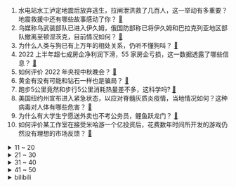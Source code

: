 1. 水电站水工泸定地震后放弃逃生，拉闸泄洪救了几百人，这一举动有多重要？地震救援中还有哪些故事感动了你？ [:link:](https://www.zhihu.com/question/552714653)
2. 乌媒称乌武装部队已进入伊久姆，俄国防部称已将伊久姆和巴拉克列亚地区部队撤离至顿涅茨克，目前情况如何？ [:link:](https://www.zhihu.com/question/552813905)
3. 为什么人类与狗已有上万年的相处关系，仍听不懂狗叫？ [:link:](https://www.zhihu.com/question/552625321)
4. 2022 上半年超七成房企净利润下滑，55 家房企亏损，这一数据透露了哪些信息？ [:link:](https://www.zhihu.com/question/552693008)
5. 如何评价 2022 年央视中秋晚会？ [:link:](https://www.zhihu.com/question/552414963)
6. 黄金有没有可能和钻石一样也是骗局？ [:link:](https://www.zhihu.com/question/543952939)
7. 跑步5公里竟然和步行5公里消耗热量差不多，这科学吗? [:link:](https://www.zhihu.com/question/481978167)
8. 美国纽约州宣布进入紧急状态，以应对脊髓灰质炎疫情，当地情况如何？这种病毒对人体有哪些危害？ [:link:](https://www.zhihu.com/question/552729589)
9. 为什么有大学生宁愿送外卖也不考公务员，鲤鱼跃龙门？ [:link:](https://www.zhihu.com/question/525058263)
10. 如何评价某工作室在接受米哈游一个亿投资后，花费数年时间所开发的游戏仍然没有理想的市场反馈？ [:link:](https://www.zhihu.com/question/552487502)
<details>
<summary>11 ~ 20</summary>

11. 如何评价马丽领衔主演的电影《哥，你好》？ [:link:](https://www.zhihu.com/question/552402642)
12. 为什么忠诚、守信、正直的人会在社会吃不开？ [:link:](https://www.zhihu.com/question/541266799)
13. 如何评价 Netflix 的犯罪韩剧《苏里南》（又名《毒枭圣徒》）？ [:link:](https://www.zhihu.com/question/552591071)
14. 明星冯雷称一款气泡水竟有 232 种配料，出品公司回应是复合元素酵素粉，什么是复合元素酵素粉？ [:link:](https://www.zhihu.com/question/552699851)
15. 赫尔松反击是第一拳，哈尔科夫反攻是第二拳，但从整体态势看，感觉乌军至少还有第三拳和第四拳，会打在哪里？ [:link:](https://www.zhihu.com/question/552747175)
16. 9 月 10 日 0 至 15 时中国传媒大学新增 7 名感染者，目前情况如何？要注意哪些防护措施？ [:link:](https://www.zhihu.com/question/552691286)
17. 9 月 11 日巴布亚新几内亚发生 7.6 级地震，震源深度 70 千米，目前当地情况如何？ [:link:](https://www.zhihu.com/question/552879509)
18. 在哪一刻，你心里突然感觉好难过？ [:link:](https://www.zhihu.com/question/65259752)
19. 如何评价《海贼王》漫画 1059 话？ [:link:](https://www.zhihu.com/question/552074024)
20. 日本剑术真的很强吗? [:link:](https://www.zhihu.com/question/552095042)
</details>
<details>
<summary>21 ~ 30</summary>

21. 应不应该熬夜学习? [:link:](https://www.zhihu.com/question/552661976)
22. 湖南一地出现大量蜉蝣，尸体已经堆了十几公分，汽车行驶在桥上都打滑，属于正常现象吗？ [:link:](https://www.zhihu.com/question/551978075)
23. 美国右翼大肆宣传拜登儿子的大尺度电影，如何评价电影中的各种细节？这些部电影会对美国政坛产生哪些影响？ [:link:](https://www.zhihu.com/question/552657353)
24. 为什么不能大面积在高速上修建可在行驶过程中给新能源汽车充电的高速路？ [:link:](https://www.zhihu.com/question/551027448)
25. 小朋友上学前提前学了数学，后面是按老师进度学，还是提前学呢？ [:link:](https://www.zhihu.com/question/551377087)
26. 看透本质却发现一些社会规则往往总是让人失望，如何调整? [:link:](https://www.zhihu.com/question/547753379)
27. 普京演讲中称「西方正在失败，亚洲拥有未来」，如何看待其观点？还有哪些信息值得关注？ [:link:](https://www.zhihu.com/question/552332006)
28. 查尔斯三世正式宣誓登基成为英国新君主，对英国意味着什么？有哪些信息值得关注？ [:link:](https://www.zhihu.com/question/552737429)
29. 《原神》3.0 主线剧情，梦境主体为什么是妮露？编剧的用意在于什么？ [:link:](https://www.zhihu.com/question/549862744)
30. 官方回应「建议提供 1-3 年可自愿申请的无薪育儿假」，称「实施条件尚不成熟」，如何看待这一建议？ [:link:](https://www.zhihu.com/question/552571303)
</details>
<details>
<summary>31 ~ 40</summary>

31. 如果你的学习在普通班中等，你可以进入重点班，你是否去？ [:link:](https://www.zhihu.com/question/547966987)
32. 请问是爱情重要还是金钱重要？ [:link:](https://www.zhihu.com/question/545580883)
33. G.E.M.邓紫棋 2022 全创作专辑《启示录》里，你暂时最喜欢哪一首？为什么？ [:link:](https://www.zhihu.com/question/552712594)
34. 如何评价尔冬升执导的电影《海的尽头是草原》？ [:link:](https://www.zhihu.com/question/552261964)
35. 哪些女鞋鞋底软又舒服，可以推荐几个牌子吗？ [:link:](https://www.zhihu.com/question/56991937)
36. 目前为止手机拍照和相机拍照差距有多大？ [:link:](https://www.zhihu.com/question/324574134)
37. 我好穷啊，想写小说赚钱，但是上班好累，回家一点都不想动，就算勉强写也提不起精神，怎么办？ [:link:](https://www.zhihu.com/question/550658039)
38. 如何评价《脱口秀大会》第五季第二期 （上）？ [:link:](https://www.zhihu.com/question/552752111)
39. 女性人到中年后，最大的悲哀是什么？ [:link:](https://www.zhihu.com/question/507288413)
40. 为什么中秋时候的月亮那么圆？ [:link:](https://www.zhihu.com/question/551042199)
</details>
<details>
<summary>41 ~ 50</summary>

41. 「三桶油」最新业绩出炉，均创历史同期新高，合计日赚近 11 亿，如何看待这一业绩？透露了哪些信息？ [:link:](https://www.zhihu.com/question/550825134)
42. 有哪些值得推荐的中国近代史书籍？ [:link:](https://www.zhihu.com/question/20937728)
43. 如果让你带一样东西或者一个人，陪你在月球住一年，你会选择什么？ [:link:](https://www.zhihu.com/question/550659476)
44. 有什么是你长大后才明白的道理？ [:link:](https://www.zhihu.com/question/297288373)
45. 如何评价电影《还是觉得你最好》？ [:link:](https://www.zhihu.com/question/549425293)
46. 哪一刻让你觉得自己应该放下手机认认真真读书了? [:link:](https://www.zhihu.com/question/552654180)
47. 教师节到了，你在网上遇到过哪些「相见恨晚」的宝藏老师？ [:link:](https://www.zhihu.com/question/552631767)
48. 如何根据不同需求挑选一台适合自己的洗碗机？ [:link:](https://www.zhihu.com/question/552553059)
49. 中秋节头回见老丈人，带哪些中秋礼物比较合适？ [:link:](https://www.zhihu.com/question/552646918)
50. 如果让你评选南京三大特色美食，你会怎么选？ [:link:](https://www.zhihu.com/question/506257779)
</details><details>
<summary>bilibili</summary>

1. 三农其实很有前途。 [:link:](//www.bilibili.com/video/BV1He4y1o7bB)
2. B站教师节、中秋节特别企划《送月亮的人》 | 一寸月光万里路，莫卷人生卷诗书 [:link:](//www.bilibili.com/video/BV1Bd4y1X7Ej)
3. 不要“做”挑战？（第十六期） [:link:](//www.bilibili.com/video/BV15W4y1i7iM)
4. 情商太高，也是一种负担… [:link:](//www.bilibili.com/video/BV1LP411G7bx)
5. 【warma】我在电脑里建了个1000平的家！ [:link:](//www.bilibili.com/video/BV1cU4y167sP)
6. 深度|| 为了让悟空脱离低级趣味，佛祖究竟花了多少经费？（中秋特供） [:link:](//www.bilibili.com/video/BV1ke4y1h7VJ)
7. 自制洗剪吹机械手臂，把发廊戴在手上！ [:link:](//www.bilibili.com/video/BV1fG4y1B7J1)
8. 那个年代，女的没嘴巴，男的没左眼 [:link:](//www.bilibili.com/video/BV1ya41137a2)
9. 以石匠之名 [:link:](//www.bilibili.com/video/BV1bV4y1u7K7)
10. 当我把家里的生活用品都换成巨大版 [:link:](//www.bilibili.com/video/BV1tD4y1z7un)
<details>
<summary>11 ~ 20</summary>

11. 【明日方舟x罗小黑战记】全新故事「好久不见」活动宣传PV [:link:](//www.bilibili.com/video/BV1ZG4y1B79V)
12. 潮男 [:link:](//www.bilibili.com/video/BV1de4y1h7Wd)
13. 开学你妈叫你起床 [:link:](//www.bilibili.com/video/BV1uG411V7Gm)
14. 面点基础为0的蚊师傅能否做成功这道《冰皮月饼》？ [:link:](//www.bilibili.com/video/BV1VG411V7MA)
15. 什么样的傻g会买直升机的梯子啊？ [:link:](//www.bilibili.com/video/BV1nW4y1B7oM)
16. 社死！女友第一次在我家过夜，没想到爸妈突然回来了 [:link:](//www.bilibili.com/video/BV1iU4y1z7GG)
17. 《须弥旅行者丢人图鉴》 [:link:](//www.bilibili.com/video/BV1Dd4y1g7uH)
18. 不要回头。。。。 [:link:](//www.bilibili.com/video/BV15V4y1u7yR)
19. 中秋节想送男朋友一台跑车 [:link:](//www.bilibili.com/video/BV11d4y1g75Q)
20. 车道山前必有路 [:link:](//www.bilibili.com/video/BV1Qd4y1X7qn)
</details>
<details>
<summary>21 ~ 30</summary>

21. 《    无    缝    衔    接    》 [:link:](//www.bilibili.com/video/BV1ee4y1h7vM)
22. 【定格动画】小黑子小白子 [:link:](//www.bilibili.com/video/BV1nD4y1z7Yw)
23. “这群人 就是爽文都不敢这么编！” [:link:](//www.bilibili.com/video/BV1ZG4y1B77E)
24. 我就说剪这根线不会爆炸吧！哈哈！ [:link:](//www.bilibili.com/video/BV1y24y1o77f)
25. 美国加州最贵烤肉自助，帅小伙又飞了4456公里！！！ [:link:](//www.bilibili.com/video/BV1iP41137in)
26. 《崩坏3》全新S级角色李素裳「玉骑士·月痕」预告 [:link:](//www.bilibili.com/video/BV1Ad4y1376N)
27. 这都是什么奇怪口味的月饼？ [:link:](//www.bilibili.com/video/BV1Qa41137j7)
28. 《🌿无缝衔接🌿》 [:link:](//www.bilibili.com/video/BV11B4y137hB)
29. 天津.起士林 厨子探店¥798 [:link:](//www.bilibili.com/video/BV1KW4y1B7KD)
30. 我真的受够了，为什么她总是粘着我？ [:link:](//www.bilibili.com/video/BV1yG411G7rC)
</details>
<details>
<summary>31 ~ 40</summary>

31. 快四年没回中国，辗转31个小时，疫情回国全记录 [:link:](//www.bilibili.com/video/BV1de411M7ZW)
32. 祖 传 手 艺 [:link:](//www.bilibili.com/video/BV1BG4y1B7Jt)
33. 对于小学生来说可能太幼稚，对于我们成年人来说却刚刚好 [:link:](//www.bilibili.com/video/BV18e4y1h726)
34. 女孩子玩提纳里的时候在想什么 [:link:](//www.bilibili.com/video/BV1eU4y1z7r6)
35. 遗弃在水池里的小柯基，可以跟我回家吗？ [:link:](//www.bilibili.com/video/BV1cP4y1Z7pg)
36. 同志们还记得吗曾经有一位老同志，站在人民中高呼“人民万岁”！！！ [:link:](//www.bilibili.com/video/BV1mB4y1g7MP)
37. 江湖，就是打打杀杀！ [:link:](//www.bilibili.com/video/BV1TY4y1M7jx)
38. 家里突然来了只小猫 没想到... [:link:](//www.bilibili.com/video/BV1NB4y137e1)
39. 60秒讲完《原神》1.0-3.0 [:link:](//www.bilibili.com/video/BV1514y1e7Mg)
40. 高坚果也会难过的… [:link:](//www.bilibili.com/video/BV1BU4y1z7rd)
</details>
<details>
<summary>41 ~ 50</summary>

41. 【时代少年团】《时代夏令营》09：躲猫猫大作战 [:link:](//www.bilibili.com/video/BV1SY4y1M7L3)
42. 《让子弹飞》10万字拆解：8个被忽视的「闪退小字」，暗藏巨大信息量！01 [:link:](//www.bilibili.com/video/BV1FB4y137dg)
43. 快上车，还来得及！2022最强原创月，你少看了几部？【泛式】 [:link:](//www.bilibili.com/video/BV1mY4y1K7Bq)
44. 《 咱 俩 是 朋 友 》 [:link:](//www.bilibili.com/video/BV1SY4y1M7tB)
45. 都说《东八区的先生们》难看？我不同意！ [:link:](//www.bilibili.com/video/BV1tg411m7tv)
46. 【花小烙】为什么被洋辣子碰一下会这么的痛！！！ [:link:](//www.bilibili.com/video/BV1Sd4y1g7TX)
47. 13岁的我看到会有什么感想呢 [:link:](//www.bilibili.com/video/BV1EY4y1M7G4)
48. 顶级女仆 [:link:](//www.bilibili.com/video/BV1AP41157vX)
49. 如何满分回答“你为什么喜欢我”？建议全文背诵。 [:link:](//www.bilibili.com/video/BV1H14y1e7iQ)
50. 这就是钟离的极致！岩王帝君！ [:link:](//www.bilibili.com/video/BV12U4y1z79c)
</details>
<details>
<summary>51 ~ 60</summary>

51. “你们就是这样对你们学长的？” [:link:](//www.bilibili.com/video/BV1ka41137rD)
52. 油炸显卡？128核心双U浸没散热，感受视觉盛宴升级版！【科技达】 [:link:](//www.bilibili.com/video/BV1AY4y1M785)
53. 大学生如何在宿舍拍出《中国好声音》 [:link:](//www.bilibili.com/video/BV1uW4y1B7Ay)
54. 我那么温柔，能不能把嘎羊的事忘了 [:link:](//www.bilibili.com/video/BV1WD4y1z7bM)
55. 一家团圆，真热闹，大家中秋快乐啊。 [:link:](//www.bilibili.com/video/BV1fd4y1X723)
56. 科目三:王牌空战 [:link:](//www.bilibili.com/video/BV1SU4y1z7aC)
57. 世界经典撞色配色 | 审美提升 [:link:](//www.bilibili.com/video/BV1qe4y1d71z)
58. 食品安全的最后一片舆论阵地，我们寸步不让！ [:link:](//www.bilibili.com/video/BV18Y4y1M7Vp)
59. 被宣告灭绝的长江鲟，重新在野外发现 [:link:](//www.bilibili.com/video/BV1wG4y1z71C)
60. 一碗面线糊，让欣小萌差点流泪！ [:link:](//www.bilibili.com/video/BV1YG4y1z7RP)
</details>
<details>
<summary>61 ~ 70</summary>

61. 你确定你家只有你一个人吗？ [:link:](//www.bilibili.com/video/BV1Wd4y137L4)
62. 有些甜不是本身就有，而是熬得久。 [:link:](//www.bilibili.com/video/BV1GK411f7UQ)
63. 【短的发布会】iPhone14暗紫色让库克当场抖腿？灵动岛成功化解刘海焦虑 [:link:](//www.bilibili.com/video/BV1jW4y1B7Tq)
64. 嘿...可以和学姐交往吗？ [:link:](//www.bilibili.com/video/BV1We4y1h7Dv)
65. 逃避，往往是不能解决任何问题的 [:link:](//www.bilibili.com/video/BV1sY4y1M7TN)
66. 猪爸爸：嫩牛啊佩奇，嫩牛啊！！ [:link:](//www.bilibili.com/video/BV1ge411u7wt)
67. 未成年“石膏枪神”激战黑网吧，网管竟想抢现场证据？ [:link:](//www.bilibili.com/video/BV12V4y1u757)
68. 课 堂 请 勿 对 对 子【中 秋 节】！！！ [:link:](//www.bilibili.com/video/BV1MD4y1q7FC)
69. 学做千层蜜枣酥，真不是一般人能驾驭的！ [:link:](//www.bilibili.com/video/BV1pD4y1q7Qq)
70. 当被阴阳怪气时，学会这几招让TA哑口无言 [:link:](//www.bilibili.com/video/BV1KG4y1z7pp)
</details>
<details>
<summary>71 ~ 80</summary>

71. 如何霸气翻译“I’m not in danger, I'm the danger”？这个回答绝了！ [:link:](//www.bilibili.com/video/BV1kY4y1M7jt)
72. 十万个为什么：为什么风扇在烟头却没看到风扇的叶片在转动，卡BUG了吗？ [:link:](//www.bilibili.com/video/BV1V14y1e79H)
73. 帅小伙花三天时间，终于把这个超级大麻球做出来了！ [:link:](//www.bilibili.com/video/BV1jP4y1Z7eo)
74. 豆瓣5.7漫威倒数第二，《雷神4》全剧透深度影评，看完啪啪打脸 [:link:](//www.bilibili.com/video/BV1tY4y1M775)
75. 坦然淡定的大一新生，调侃自己，大方介绍”我家是干废品“ [:link:](//www.bilibili.com/video/BV1HB4y137CX)
76. 注意看 苹果要把我拉黑了！｜2022苹果秋季发布会｜此时 看过发布会的和没看过发布会的都沉默了 [:link:](//www.bilibili.com/video/BV1FG4y1z716)
77. 这一大飞拳！好悬没给我腰子干开线！！！ [:link:](//www.bilibili.com/video/BV1oe411M799)
78. 在学校被人欺负，一招让对方跪地求饶 [:link:](//www.bilibili.com/video/BV1BY4y1M7Af)
79. 这活儿，让我一次整个够！ [:link:](//www.bilibili.com/video/BV1WW4y1i7Gr)
80. “旅行者，这是来自提瓦特58位朋友（全员）的问候”「原神/4k 60fps/踩点/混剪」 [:link:](//www.bilibili.com/video/BV1Dd4y1g7L7)
</details>
<details>
<summary>81 ~ 90</summary>

81. 今天当时尚女模，头 [:link:](//www.bilibili.com/video/BV1eT411M76y)
82. 【赵露思】百万粉丝了， 读评论走一波！ [:link:](//www.bilibili.com/video/BV1wB4y137RQ)
83. 主持人版英美发音不同 哈哈哈 你说的是哪一种呢？灵感来自hotplays [:link:](//www.bilibili.com/video/BV1zY4y1M7Y9)
84. 张翰自制自编自演，2.4分劣作震撼来袭！逆天吐槽《东八区的先生们》 [:link:](//www.bilibili.com/video/BV1hd4y1X7y1)
85. 朋友说我春夏一般，但秋冬绝了！ [:link:](//www.bilibili.com/video/BV1Je41137mv)
86. 《原神》拾枝杂谈-「多莉：居奇持盈」 [:link:](//www.bilibili.com/video/BV1124y1o7ob)
87. 绑架尾巴乱晃的一家 [:link:](//www.bilibili.com/video/BV1aV4y1u75u)
88. 当老公破产负债80万，女人决定离家出走 [:link:](//www.bilibili.com/video/BV1ve4y1Y7LL)
89. 【基德】中秋特辑：地球和月亮竟然是双胞胎？！解开月球诞生之谜 [:link:](//www.bilibili.com/video/BV1GP4y1Z7S7)
90. 不亏被央视点名的....巨巨巨好吃！！ [:link:](//www.bilibili.com/video/BV14t4y177MS)
</details>
<details>
<summary>91 ~ 100</summary>

91. 【崩坏3】爱莉希雅「The Herrscher of Origin」 [:link:](//www.bilibili.com/video/BV1nV4y1g7ti)
92. 这是厨渣都很难翻车的周黑鸭配方，中秋做这个会被大夸特夸的吧 [:link:](//www.bilibili.com/video/BV1fB4y1g7DY)
93. 【你为什么总是很累?】如何高效休息! [:link:](//www.bilibili.com/video/BV1GG411V7ye)
94. 评论中秋快乐有特效 [:link:](//www.bilibili.com/video/BV1Lt4y177H2)
95. 西游记后遗症有多搞笑，阎王爷参加春晚被拒，全剧美女只顾看猴子 [:link:](//www.bilibili.com/video/BV1JG411V7Vy)
96. B站速通区UP主 [:link:](//www.bilibili.com/video/BV1CB4y137tS)
97. 又见跳跳糖！ [:link:](//www.bilibili.com/video/BV1JB4y137bj)
98. 当你玩弄狐狸尾巴后 [:link:](//www.bilibili.com/video/BV1t14y1e7sC)
99. 开发者是在什么精神状态下做出这彩蛋 [:link:](//www.bilibili.com/video/BV1wd4y137fr)
100. 这个iphone14有点不太一样 [:link:](//www.bilibili.com/video/BV1qU4y1z77V)
</details></details>